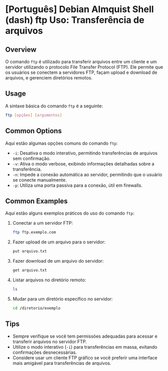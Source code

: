 # [Português] Debian Almquist Shell (dash) ftp Uso: Transferência de arquivos

## Overview
O comando `ftp` é utilizado para transferir arquivos entre um cliente e um servidor utilizando o protocolo File Transfer Protocol (FTP). Ele permite que os usuários se conectem a servidores FTP, façam upload e download de arquivos, e gerenciem diretórios remotos.

## Usage
A sintaxe básica do comando `ftp` é a seguinte:

```bash
ftp [opções] [argumentos]
```

## Common Options
Aqui estão algumas opções comuns do comando `ftp`:

- `-i`: Desativa o modo interativo, permitindo transferências de arquivos sem confirmação.
- `-v`: Ativa o modo verbose, exibindo informações detalhadas sobre a transferência.
- `-n`: Impede a conexão automática ao servidor, permitindo que o usuário se conecte manualmente.
- `-p`: Utiliza uma porta passiva para a conexão, útil em firewalls.

## Common Examples
Aqui estão alguns exemplos práticos do uso do comando `ftp`:

1. Conectar a um servidor FTP:
   ```bash
   ftp ftp.exemplo.com
   ```

2. Fazer upload de um arquivo para o servidor:
   ```bash
   put arquivo.txt
   ```

3. Fazer download de um arquivo do servidor:
   ```bash
   get arquivo.txt
   ```

4. Listar arquivos no diretório remoto:
   ```bash
   ls
   ```

5. Mudar para um diretório específico no servidor:
   ```bash
   cd /diretorio/exemplo
   ```

## Tips
- Sempre verifique se você tem permissões adequadas para acessar e transferir arquivos no servidor FTP.
- Utilize o modo interativo (`-i`) para transferências em massa, evitando confirmações desnecessárias.
- Considere usar um cliente FTP gráfico se você preferir uma interface mais amigável para transferências de arquivos.